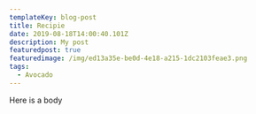 ```yaml
---
templateKey: blog-post
title: Recipie
date: 2019-08-18T14:00:40.101Z
description: My post
featuredpost: true
featuredimage: /img/ed13a35e-be0d-4e18-a215-1dc2103feae3.png
tags:
  - Avocado
---
```

Here is a body
